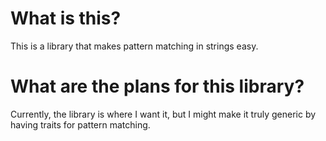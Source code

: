 # What is this?
This is a library that makes pattern matching in strings easy.

# What are the plans for this library?
Currently, the library is where I want it, but I might make it truly generic by having traits for
pattern matching.
